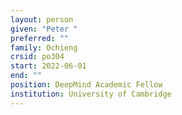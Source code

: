 ```yaml
---
layout: person
given: "Peter "
preferred: ""
family: Ochieng
crsid: po304
start: 2022-06-01
end: ""
position: DeepMind Academic Fellow
institution: University of Cambridge
---
```

